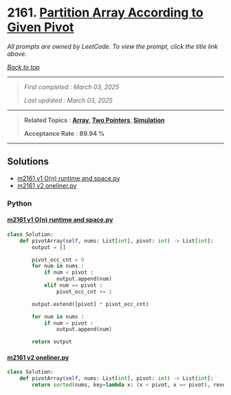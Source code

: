 # 2161. [Partition Array According to Given Pivot](<https://leetcode.com/problems/partition-array-according-to-given-pivot>)

*All prompts are owned by LeetCode. To view the prompt, click the title link above.*

*[Back to top](<../README.md>)*

------

> *First completed : March 03, 2025*
>
> *Last updated : March 03, 2025*

------

> **Related Topics** : **[Array](<by_topic/Array.md>), [Two Pointers](<by_topic/Two Pointers.md>), [Simulation](<by_topic/Simulation.md>)**
>
> **Acceptance Rate** : **89.94 %**

------

## Solutions

- [m2161 v1 O(n) runtime and space.py](<../my-submissions/m2161 v1 O(n) runtime and space.py>)
- [m2161 v2 oneliner.py](<../my-submissions/m2161 v2 oneliner.py>)
### Python
#### [m2161 v1 O(n) runtime and space.py](<../my-submissions/m2161 v1 O(n) runtime and space.py>)
```Python
class Solution:
    def pivotArray(self, nums: List[int], pivot: int) -> List[int]:
        output = []

        pivot_occ_cnt = 0
        for num in nums :
            if num < pivot :
                output.append(num)
            elif num == pivot :
                pivot_occ_cnt += 1

        output.extend([pivot] * pivot_occ_cnt)

        for num in nums :
            if num > pivot :
                output.append(num)

        return output
```

#### [m2161 v2 oneliner.py](<../my-submissions/m2161 v2 oneliner.py>)
```Python
class Solution:
    def pivotArray(self, nums: List[int], pivot: int) -> List[int]:
        return sorted(nums, key=lambda x: (x < pivot, x == pivot), reverse=True)
```

